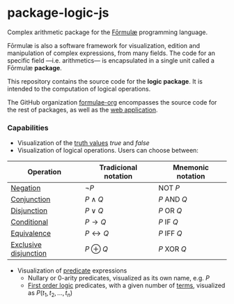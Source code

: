 # package-logic-js

Complex arithmetic package for the [Fōrmulæ](https://formulae.org) programming language.

Fōrmulæ is also a software framework for visualization, edition and manipulation of complex expressions, from many fields. The code for an specific field —i.e. arithmetics— is encapsulated in a single unit called a Fōrmulæ **package**.

This repository contains the source code for the **logic package**. It is intended to the computation of logical operations.

The GitHub organization [formulae-org](https://github.com/formulae-org) encompasses the source code for the rest of packages, as well as the [web application](https://github.com/formulae-org/formulae-js).

<!--
Take a look at this [tutorial](https://formulae.org/?script=tutorials/Complex) to know the capabilities of the Fōrmulæ arithmetic package.
-->

### Capabilities ###

* Visualization of the [truth values](https://en.wikipedia.org/wiki/Truth_value) *true* and *false*
* Visualization of logical operations. Users can choose between:

| Operation | Tradicional notation | Mnemonic notation |
| ----- | ----- | ----- |
| [Negation](https://en.wikipedia.org/wiki/Negation)                  | $\neg P$              | $\text{NOT } P$    |
| [Conjunction](https://en.wikipedia.org/wiki/Logical_conjunction)    | $P \land Q$           | $P \text{ AND } Q$ |
| [Disjunction](https://en.wikipedia.org/wiki/Logical_disjunction)    | $P \lor Q$            | $P \text{ OR } Q$  |
| [Conditional](https://en.wikipedia.org/wiki/Material_conditional)   | $P \to Q$             | $P \text{ IF } Q$  |
| [Equivalence](https://en.wikipedia.org/wiki/Logical_biconditional)  | $P \leftrightarrow Q$ | $P \text{ IFF } Q$ |
| [Exclusive disjunction](https://en.wikipedia.org/wiki/Exclusive_or) | $P \oplus Q$          | $P \text{ XOR } Q$ |

* Visualization of [predicate](https://en.wikipedia.org/wiki/Predicate_(mathematical_logic)) expressions
    * Nullary or 0-arity predicates, visualized as its own name, e.g. $P$
    * [First order logic](https://en.wikipedia.org/wiki/First-order_logic) predicates, with a given number of [terms](https://en.wikipedia.org/wiki/Term_(logic)), visualized as $P(t_1, t_2, ..., t_n)$
